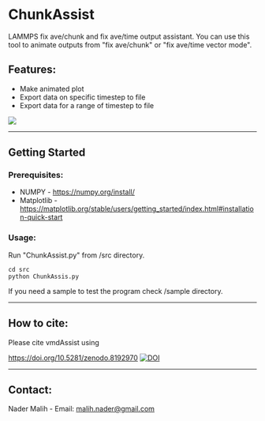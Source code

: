 # ChunkAssist
LAMMPS fix ave/chunk and fix ave/time output assistant. You can use this tool to animate outputs from "fix ave/chunk" or "fix ave/time vector mode".

## Features:
- Make animated plot
- Export data on specific timestep to file
- Export data for a range of timestep to file

![](https://iili.io/H8TfJqb.gif)

------------------------------------------------------------------
## Getting Started
### Prerequisites:
- NUMPY - https://numpy.org/install/
- Matplotlib - https://matplotlib.org/stable/users/getting_started/index.html#installation-quick-start

### Usage:
Run "ChunkAssist.py" from /src directory.

```
cd src
python ChunkAssis.py 
```

If you need a sample to test the program check /sample directory.


------------------------------------------------------------------
## How to cite:
Please cite vmdAssist using

https://doi.org/10.5281/zenodo.8192970
[![DOI](https://zenodo.org/badge/631703387.svg)](https://zenodo.org/badge/latestdoi/631703387)


------------------------------------------------------------------
## Contact:
Nader Malih - Email: malih.nader@gmail.com

